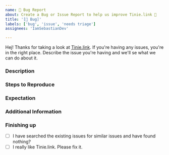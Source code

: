 ```yaml
---
name: 🐛 Bug Report
about: Create a Bug or Issue Report to help us improve Tinie.link 🫶
title: '[🐛 Bug]'
labels: ['bug', 'issue', 'needs triage']
assignees: 'IamSebastianDev'

---
```


Hej! Thanks for taking a look at [Tinie.link](https://tinie.link). If you're having any issues, you're in the right place. Describe the issue you're having and we'll se what we can do about it.

### Description

<!-- A clear and concise description of the bug and it's happenstances -->

### Steps to Reproduce

<!-- How we can reproduce the issue -->

### Expectation

<!-- A description of what you expected to happen. -->

### Additional Information

<!-- Screenshots, Os, Browser, any additional Context goes here -->

### Finishing up

- [ ] I have searched the existing issues for similar issues and have found nothing?
- [ ] I really like Tinie.link. Please fix it.